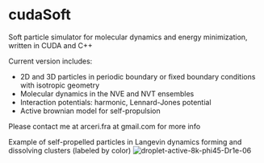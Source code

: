 # cudaSoft
Soft particle simulator for molecular dynamics and energy minimization, written in CUDA and C++

Current version includes:
- 2D and 3D particles in periodic boundary or fixed boundary conditions with isotropic geometry
- Molecular dynamics in the NVE and NVT ensembles
- Interaction potentials: harmonic, Lennard-Jones potential
- Active brownian model for self-propulsion


Please contact me at arceri.fra at gmail.com for more info

Example of self-propelled particles in Langevin dynamics forming and dissolving clusters (labeled by color)
![droplet-active-8k-phi45-Dr1e-06](https://github.com/farceri/cudaSoft/assets/32315176/bff8248f-6280-46ef-a79c-1a292d9551bc)
